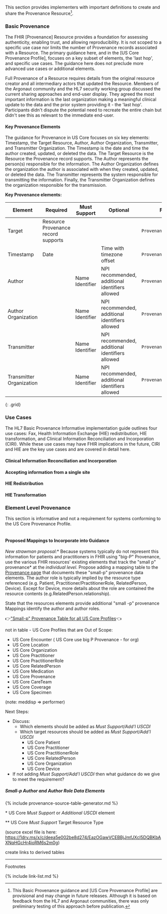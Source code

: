 
​This section provides implementers with important definitions to create and share the Provenance Resource[^1].

### Basic Provenance

The FHIR [Provenance] Resource provides a foundation for assessing authenticity, enabling trust, and allowing reproducibility. It is not scoped to a specific use case nor limits the number of Provenance records associated with a Resource. The primary guidance here, and in the [US Core Provenance Profile], focuses on a key subset of elements, the 'last hop', and specific use cases. The guidance here does not preclude more advanced use cases or additional elements.

Full Provenance of a Resource requires details from the original resource creator and all intermediary actors that updated the Resource. Members of the Argonaut community and the HL7 security working group discussed the current sharing approaches and end-user display.  They agreed the most important information is the last organization making a meaningful clinical update to the data and the prior system providing it - the 'last hop'.  Participants didn't dispute the potential need to recreate the entire chain but didn't see this as relevant to the immediate end-user.

#### Key Provenance Elements

The guidance for Provenance in US Core focuses on six key elements: Timestamp, the Target Resource, Author, Author Organization, Transmitter, and Transmitter Organization. The Timestamp is the date and time the author created, updated, or deleted the data. The Target Resource is the Resource the Provenance record supports. The Author represents the person(s) responsible for the information. The Author Organization defines the organization the author is associated with when they created, updated, or deleted the data. The Transmitter represents the system responsible for transmitting the information. Finally, the Transmitter Organization defines the organization responsible for the transmission.

**Key Provenance elements:**

Element | Required | Must Support |Optional| FHIR Element|
---|---|---|---|---
Target | Resource Provenance <br>record supports | | | `Provenance.target`
Timestamp | Date | | Time with timezone offset | `Provenance.recorded`
Author | | Name<br>Identifier | NPI recommended, additional identifiers allowed| `Provenance.agent.who`
Author Organization | | Name<br>Identifier  | NPI recommended, additional identifiers allowed |`Provenance.agent.onBehalfOf`
Transmitter | | Name<br>Identifier | NPI recommended, additional identifiers allowed| `Provenance.agent.who`
Transmitter Organization | | Name<br>Identifier  | NPI recommended, additional identifiers allowed |`Provenance.agent.onBehalfOf`
{: .grid}

### Use Cases

The HL7 Basic Provenance Informative implementation guide outlines four use cases: Fax, Health Information Exchange (HIE) redistribution, HIE transformation, and Clinical Information Reconciliation and Incorporation (CIRI). While these use cases may have FHIR implications in the future, CIRI and HIE are the key use cases and are covered in detail here.

#### Clinical Information Reconciliation and Incorporation
<!-- {% raw %} 
[Clinical Information Reconciliation and Incorporation (CIRI)] is when a user reviews and updates or accepts information into their system. The data could come from a Health Information Exchange (HIE), a 3rd-party FHIR server, or a patient providing information. Figure 1 represents information from Good Health and Sunshine Health Organization. Dr. Reconciled reviews the data in Figure 1, updates the reaction to hives, and stores it in the Future Health Organization system. When a mobile app requests the information, it receives Dr. Reconciled as the Author and Future Health as the organization. This type of authorship change is only relevant for data suitable for reconciliation, such as medications, allergies, and problems. If Dr. Accepted had saved other clinical content into his EHR that is not reconciled but stored, such as clinical notes, that content must retain its original author.

The Figure below represents information from two different organizations to a clinician for reconciliation:

{% include img.html img="Provenance_Recon_Workflow_Step2.svg" caption="Figure 1: Clinical Information Reconciliation and Incorporation (CIRI) from two Organizations" %}

 Dr. Reconciled is the latest author after updating the reaction on 5/15/2019 and accepting it to the local data store. By accepting the information, Dr. Reconciled is taking over the responsibility.

 `GET /AllergyIntolerance?patient=[ID]&_revinclude=Provenance:target`

Good Health Organization Provenance
{% include examplebutton_default.html example="get-all-allergy-provenance-good-health" b_title = "Click Here to See 'Get Allergy Information for a Patient at Good Health' Example" %}

Sunshine Health Organization Provenance
{% include examplebutton_default.html example="get-all-allergy-provenance-sunshine-health" b_title = "Click Here to See 'Get Allergy Information for a Patient at Sunshine Health' Example" %}

After reconciliation, the Future Health Organization Provenance contains the latest information.
{% include examplebutton_default.html example="get-all-allergy-provenance-future-health" b_title = "Click Here to See 'Get Allergy Information for a Patient at Future Health' Example" %} {% endraw %} -->

#### Accepting information from a single site
<!-- {% raw %} 
The Figure below represents information after a provider accepted data from a single site:

{% include img.html img="Provenance_Recon_Single_Organization.svg" caption="Figure 2: CIRI After Accepting Reconciliation, No Changes" %}

Dr. Accepted is the latest author after verifying the problem on 5/2018 and accepting the problem data into their local data store since it went through an interactive reconciliation process.
 {% endraw %} -->
#### HIE Redistribution
<!-- {% raw %} 
A Health Information Exchange (HIE) is an organization and technology that facilitates information exchange between one and many partners. In specific HIE scenarios, they only redistribute information, while in others, they store, transform, and redistribute information. The HIE must maintain the clinical content fidelity (original author, author organization, and timestamp). In addition, the HIE must keep track of who sent them the information for auditing; however, they are not required to include the original transmitter when redistributing content.

{% include img.html img="Provenance_HIE_Single_Org_Device.svg" caption="Figure 3: HIE Redistribution - No clinical content transformation" %}

Since no clinical content is changed in the HIE redistribution, the best scenario is a Provenance Record with:
- `Provenance.agent.type` = author
  - `Provenance.agent.who` set to the practitioner who authored the content (i.e., not the HIE)
  - `Provenance.agent.onBehalfOf` set to the organization that the author acted on behalf of before sharing with the HIE
- `Provenance.agent.type` = transmitter
  - `Provenance.agent.who` set to the HIE organization

 The timestamp and pointer (i.e., target) to the appropriate Resource are required in all cases and must be included. This IG would note these as **SHALL** constraints if systems always had the Author and Author Organizations available. Participants in the development of this guide reported that the Author information provided to HIEs needs to be more consistent and reliable.  

 {% endraw %} -->
#### HIE Transformation
<!-- {% raw %} 
Unlike Use Case 3 - HIE Redistribution, Use Case 4 includes data transformation. Information is received (e.g., v2 lab, other CDs), transformed by a HIE, stored, and passed in a new format (e.g., CCD or FHIR).

{% include img.html img="Provenance_HIE_Multi_Org_Device.svg" caption="Figure 4: HIE Transformation - Clinical content is transformed" %}

Transformation of data from one format to another **MAY** change the authorship of the information, where the HIE is the author/author organization. The HIE must maintain the original data source. An `agent.type`="assembler", `agent.type`="transmitter", or other agents from [Provenance Agent Type] value set **MAY** also be included. Due to insufficient implementer guidance, the Basic Provenance guidance here does not specify how to assign authorship for this use case. HL7 plans to gather additional input and include it in the HL7 Basic Provenance Informative guide for C-CDA and FHIR.

 {% endraw %} -->
### Element Level Provenance

<div class="stu-note" markdown="1">
This section is informative and not a requirement for systems conforming to the US Core Provenance Profile.
</div><!-- stu-note -->

<!-- {% raw %}  Using the FHIR Extension [Target Element], Provenance can target a particular element or set of elements. For example, to document how and who supplied patient demographic data such as Race and Ethnicity (R/E), gender identity, and sexual orientation.

Example:

In this [US Core Patient Profile] example, the patient demographic data such as Race and Ethnicity (R/E), gender identity, etc., have *individual element ids* within a resource for internal and external referencing:

{% include examplebutton_default.html example="Patient-example-targeted-provenance.json" b_title = "Click Here to See Individual Element Ids Within a Patient Resource Example" %}

This [US Core Provenance Profile] resource communicates who, how, and when elements such as Race and Ethnicity (R/E), gender identity, etc., were collected. Note that the [Target Element] Extension references the element ids within the Patient resource:

{% include examplebutton_default.html example="Provenance-example-targeted-provenance.json" b_title = "Click Here to See an Element Level Provenance Example" %} {% endraw %} -->

<br />

#### Proposed Mappings to Incorporate into Guidance

*New strawman proposal:** Because systems typically do not represent this information for patients and practitioners in FHIR using "big-P" Provenance, use the various FHIR resources' existing elements that track the "small p" provenance* at the *individual level*. Propose adding a mapping table to the [Provenance page](#) that documents these "small-p" provenance data elements.  The author role is typically implied by the resource type referenced (e.g. Patient, Practitioner/PractitionerRole, RelatedPerson, Device). Except for Device, more details about the role are contained the resource contents (e.g.RelatedPerson.relationship).

State that the resources elements provide additional "small -p" provenance  Mappings identify the author and author roles. 


:point_right:["Small-p" Provenance Table for all US Core Profiles](https://1drv.ms/x/c/deea5e002be8d274/EazOGawVCEBBjJmfJXcI5DQBKbAXNqHGcHr4ioRM6s2m0g):point_left:

not in table - US Core Profiles that are Out of Scope:

- US Core Encounter ( US Core use big P Provenance - for org)
- US Core Location
- US Core Organization
- US Core Practitioner
- US Core PractitionerRole
- US Core RelatedPerson
- US Core Medication
- US Core Provenance
- US Core CareTeam
- US Core Coverage
- US Core Specimen

(note: meddisp => performer)

Next Steps:

- Discuss:
  - Which elements should be added  as *Must Support/Add'l USCDI*
  - Which target resources should be added as *Must Support/Add'l USCDI*
    - US Core Patient
    - US Core Practitioner
    - US Core PractitionerRole
    - US Core RelatedPerson
    - US Core Organization
    - US Core Device
- If not adding *Must Support/Add'l USCDI* then what guidance do we give to meet the requirement?

##### *Small-p* Author and Author Role Data Elements

{% include provenance-source-table-generator.md %}

\* US Core *Must Support* or *Additional USCDI* element

\** US Core *Must Support* Target Resource Type

(source excel file is here: https://1drv.ms/x/c/deea5e002be8d274/EazOGawVCEBBjJmfJXcI5DQBKbAXNqHGcHr4ioRM6s2m0g)

create links to derived tables

---
Footnotes

[^1]: This Basic Provenance guidance and [US Core Provenance Profile] are provisional and may change in future releases. Although it is based on feedback from the HL7 and Argonaut communities, there was only preliminary testing of this approach before publication.

{% include link-list.md %}
